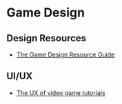 # Game Design

## Design Resources

- [The Game Design Resource Guide](https://alexiamandeville.medium.com/the-game-design-resource-guide-e19bb237877)

## UI/UX

- [The UX of video game tutorials](https://uxdesign.cc/the-ux-of-video-game-tutorials-7e7bc37e2ceb)